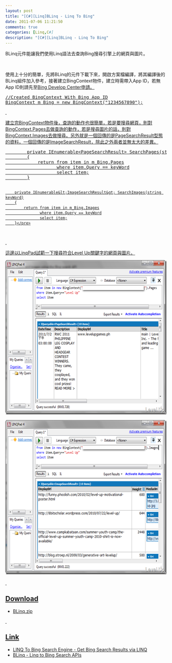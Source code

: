 ```yaml
---
layout: post
title: "[C#][Linq]BLinq - Linq To Bing"
date: 2011-07-06 11:21:50
comments: true
categories: [Linq,C#]
description: "[C#][Linq]BLinq - Linq To Bing"
---
```

<p>
	BLinq元件能讓我們使用Linq語法去查詢Bing搜尋引擎上的網頁與圖片。</p>
<p>
	 </p>
<p>
	使用上十分的簡單，先將BLinq的元件下載</a>下來，開啟方案檔編譯，將其編譯後的BLinq組件加入參考，接著建立BingContext物件，建立時需帶入App ID，若無App ID則請先至<a href="http://www.bing.com/developers/" target="_blank">Bing Develop Center申請。</p>
<div class="wlWriterSmartContent" id="scid:812469c5-0cb0-4c63-8c15-c81123a09de7:2bcaf4e4-8cf7-454c-b8e9-1d87ef1bf4ac" style="padding-bottom: 0px; margin: 0px; padding-left: 0px; padding-right: 0px; display: inline; float: none; padding-top: 0px">
	<pre class="c#" name="code">
//Created BingContext With Bing App ID
BingContext m_Bing = new BingContext("1234567890");</pre>
</div>
<p>
	 </p>
<p>
	建立完BingContext物件後，查詢的動作也很簡單，若是要搜尋網頁，則對BingContext.Pages去做查詢的動作，若是搜尋圖片的話，則對BingContext.Images去做搜尋。另外就是一個回傳的是PageSearchResult型態的資料，一個回傳的是ImageSearchResult，除此之外兩者並無太大的差異。</p>
<div class="wlWriterSmartContent" id="scid:812469c5-0cb0-4c63-8c15-c81123a09de7:4cdbab86-fa9c-462b-9f85-842752467a4b" style="padding-bottom: 0px; margin: 0px; padding-left: 0px; padding-right: 0px; display: inline; float: none; padding-top: 0px">
	<pre class="c#" name="code">
        private IEnumerable&lt;PageSearchResult&gt; SearchPages(string keyWord)
        {
            return from item in m_Bing.Pages
                   where item.Query == keyWord
                   select item;
        }

        private IEnumerable&lt;ImageSearchResult&gt; SearchImages(string keyWord)
        {
            return from item in m_Bing.Images
                   where item.Query == keyWord
                   select item;
        }</pre>
</div>
<p>
	 </p>
<p>
	這邊以LinqPad試範一下搜尋符合Level Up關鍵字的網頁與圖片。</p>
<p>
	<img alt="image" border="0" height="483" src="\images\posts\31231\image_thumb.png" style="border-bottom: 0px; border-left: 0px; border-top: 0px; border-right: 0px" width="644" /></p>
<p>
	<img alt="image" border="0" height="483" src="\images\posts\31231\image_thumb_1.png" style="border-bottom: 0px; border-left: 0px; border-top: 0px; border-right: 0px" width="644" /></p>
<p>
	 </p>
<h2>
	Download</h2>
<ul>
	<li>
		BLinq.zip</li>
</ul>
<p>
	 </p>
<h2>
	Link</h2>
<ul>
	<li>
		LINQ To Bing Search Engine - Get Bing Search Results via LINQ</li>
	<li>
		BLinq - Linq to Bing Search APIs</li>
</ul>

